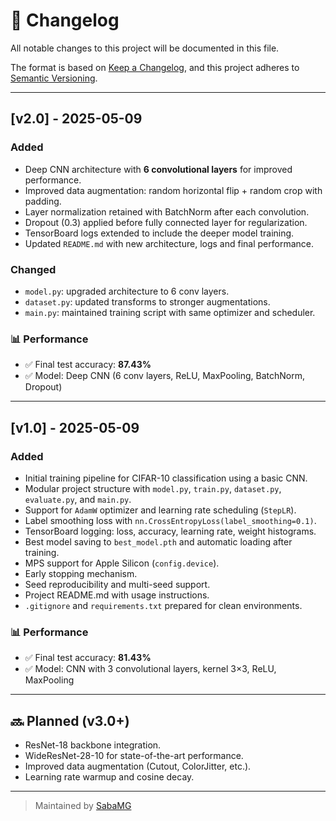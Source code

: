 # 📄 Changelog

All notable changes to this project will be documented in this file.

The format is based on [Keep a Changelog](https://keepachangelog.com/en/1.0.0/),
and this project adheres to [Semantic Versioning](https://semver.org/spec/v2.0.0.html).

---

## [v2.0] - 2025-05-09

### Added
- Deep CNN architecture with **6 convolutional layers** for improved performance.
- Improved data augmentation: random horizontal flip + random crop with padding.
- Layer normalization retained with BatchNorm after each convolution.
- Dropout (0.3) applied before fully connected layer for regularization.
- TensorBoard logs extended to include the deeper model training.
- Updated `README.md` with new architecture, logs and final performance.

### Changed
- `model.py`: upgraded architecture to 6 conv layers.
- `dataset.py`: updated transforms to stronger augmentations.
- `main.py`: maintained training script with same optimizer and scheduler.

### 📊 Performance
- ✅ Final test accuracy: **87.43%**
- ✅ Model: Deep CNN (6 conv layers, ReLU, MaxPooling, BatchNorm, Dropout)

---

## [v1.0] - 2025-05-09

### Added
- Initial training pipeline for CIFAR-10 classification using a basic CNN.
- Modular project structure with `model.py`, `train.py`, `dataset.py`, `evaluate.py`, and `main.py`.
- Support for `AdamW` optimizer and learning rate scheduling (`StepLR`).
- Label smoothing loss with `nn.CrossEntropyLoss(label_smoothing=0.1)`.
- TensorBoard logging: loss, accuracy, learning rate, weight histograms.
- Best model saving to `best_model.pth` and automatic loading after training.
- MPS support for Apple Silicon (`config.device`).
- Early stopping mechanism.
- Seed reproducibility and multi-seed support.
- Project README.md with usage instructions.
- `.gitignore` and `requirements.txt` prepared for clean environments.

### 📊 Performance
- ✅ Final test accuracy: **81.43%**
- ✅ Model: CNN with 3 convolutional layers, kernel 3×3, ReLU, MaxPooling

---

## 🔜 Planned (v3.0+)
- ResNet-18 backbone integration.
- WideResNet-28-10 for state-of-the-art performance.
- Improved data augmentation (Cutout, ColorJitter, etc.).
- Learning rate warmup and cosine decay.

---

> Maintained by [SabaMG](https://github.com/SabaMG)